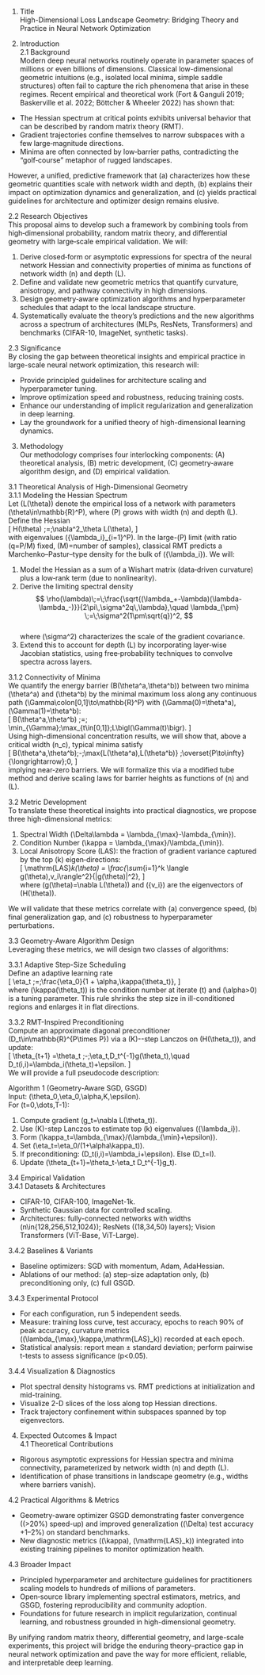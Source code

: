 1. Title  
High-Dimensional Loss Landscape Geometry: Bridging Theory and Practice in Neural Network Optimization  

2. Introduction  
2.1 Background  
Modern deep neural networks routinely operate in parameter spaces of millions or even billions of dimensions. Classical low-dimensional geometric intuitions (e.g., isolated local minima, simple saddle structures) often fail to capture the rich phenomena that arise in these regimes. Recent empirical and theoretical work (Fort & Ganguli 2019; Baskerville et al. 2022; Böttcher & Wheeler 2022) has shown that:  
- The Hessian spectrum at critical points exhibits universal behavior that can be described by random matrix theory (RMT).  
- Gradient trajectories confine themselves to narrow subspaces with a few large‐magnitude directions.  
- Minima are often connected by low‐barrier paths, contradicting the “golf‐course” metaphor of rugged landscapes.  

However, a unified, predictive framework that (a) characterizes how these geometric quantities scale with network width and depth, (b) explains their impact on optimization dynamics and generalization, and (c) yields practical guidelines for architecture and optimizer design remains elusive.  

2.2 Research Objectives  
This proposal aims to develop such a framework by combining tools from high‐dimensional probability, random matrix theory, and differential geometry with large‐scale empirical validation. We will:  
1. Derive closed‐form or asymptotic expressions for spectra of the neural network Hessian and connectivity properties of minima as functions of network width \(n\) and depth \(L\).  
2. Define and validate new geometric metrics that quantify curvature, anisotropy, and pathway connectivity in high dimensions.  
3. Design geometry‐aware optimization algorithms and hyperparameter schedules that adapt to the local landscape structure.  
4. Systematically evaluate the theory’s predictions and the new algorithms across a spectrum of architectures (MLPs, ResNets, Transformers) and benchmarks (CIFAR-10, ImageNet, synthetic tasks).  

2.3 Significance  
By closing the gap between theoretical insights and empirical practice in large-scale neural network optimization, this research will:  
- Provide principled guidelines for architecture scaling and hyperparameter tuning.  
- Improve optimization speed and robustness, reducing training costs.  
- Enhance our understanding of implicit regularization and generalization in deep learning.  
- Lay the groundwork for a unified theory of high-dimensional learning dynamics.  

3. Methodology  
Our methodology comprises four interlocking components: (A) theoretical analysis, (B) metric development, (C) geometry‐aware algorithm design, and (D) empirical validation.  

3.1 Theoretical Analysis of High-Dimensional Geometry  
3.1.1 Modeling the Hessian Spectrum  
Let \(L(\theta)\) denote the empirical loss of a network with parameters \(\theta\in\mathbb{R}^P\), where \(P\) grows with width \(n\) and depth \(L\). Define the Hessian  
\[
H(\theta) \;=\;\nabla^2_\theta L(\theta),
\]  
with eigenvalues \(\{\lambda_i\}_{i=1}^P\). In the large-\(P\) limit (with ratio \(q=P/M\) fixed, \(M\)=number of samples), classical RMT predicts a Marchenko–Pastur–type density for the bulk of \(\{\lambda_i\}\). We will:  
1. Model the Hessian as a sum of a Wishart matrix (data‐driven curvature) plus a low‐rank term (due to nonlinearity).  
2. Derive the limiting spectral density  
   $$
   \rho(\lambda)\;=\;\frac{\sqrt{(\lambda_+-\lambda)(\lambda-\lambda_-)}}{2\pi\,\sigma^2q\,\lambda},\quad
   \lambda_{\pm} \;=\;\sigma^2(1\pm\sqrt{q})^2,
   $$  
   where \(\sigma^2\) characterizes the scale of the gradient covariance.  
3. Extend this to account for depth \(L\) by incorporating layer‐wise Jacobian statistics, using free‐probability techniques to convolve spectra across layers.  

3.1.2 Connectivity of Minima  
We quantify the energy barrier \(B(\theta^a,\theta^b)\) between two minima \(\theta^a\) and \(\theta^b\) by the minimal maximum loss along any continuous path \(\Gamma\colon[0,1]\to\mathbb{R}^P\) with \(\Gamma(0)=\theta^a\), \(\Gamma(1)=\theta^b\):  
\[
B(\theta^a,\theta^b)
\;=\;
\min_{\Gamma}\;\max_{t\in[0,1]}\;L\bigl(\Gamma(t)\bigr).
\]  
Using high-dimensional concentration results, we will show that, above a critical width \(n_c\), typical minima satisfy  
\[
B(\theta^a,\theta^b)\;-\;\max\{L(\theta^a),L(\theta^b)\}
\;\overset{P\to\infty}{\longrightarrow}\;0,
\]  
implying near‐zero barriers. We will formalize this via a modified tube method and derive scaling laws for barrier heights as functions of \(n\) and \(L\).  

3.2 Metric Development  
To translate these theoretical insights into practical diagnostics, we propose three high-dimensional metrics:  
1. Spectral Width \(\Delta\lambda = \lambda_{\max}-\lambda_{\min}\).  
2. Condition Number \(\kappa = \lambda_{\max}/\lambda_{\min}\).  
3. Local Anisotropy Score (LAS): the fraction of gradient variance captured by the top \(k\) eigen‐directions:  
   \[
   \mathrm{LAS}_k(\theta)
   = \frac{\sum_{i=1}^k \langle g(\theta),v_i\rangle^2}{\|g(\theta)\|^2},
   \]  
   where \(g(\theta)=\nabla L(\theta)\) and \(\{v_i\}\) are the eigenvectors of \(H(\theta)\).  

We will validate that these metrics correlate with (a) convergence speed, (b) final generalization gap, and (c) robustness to hyperparameter perturbations.  

3.3 Geometry-Aware Algorithm Design  
Leveraging these metrics, we will design two classes of algorithms:  

3.3.1 Adaptive Step-Size Scheduling  
Define an adaptive learning rate  
\[
\eta_t \;=\;\frac{\eta_0}{1 + \alpha\,\kappa(\theta_t)},
\]  
where \(\kappa(\theta_t)\) is the condition number at iterate \(t\) and \(\alpha>0\) is a tuning parameter. This rule shrinks the step size in ill-conditioned regions and enlarges it in flat directions.  

3.3.2 RMT-Inspired Preconditioning  
Compute an approximate diagonal preconditioner \(D_t\in\mathbb{R}^{P\times P}\) via a \(K\)--step Lanczos on \(H(\theta_t)\), and update:  
\[
\theta_{t+1}
=\theta_t \;-\;\eta_t\,D_t^{-1}g(\theta_t),\quad
D_t(i,i)=\lambda_i(\theta_t)+\epsilon.
\]  
We will provide a full pseudocode description:  

Algorithm 1 (Geometry-Aware SGD, GSGD)  
Input: \(\theta_0,\eta_0,\alpha,K,\epsilon\).  
For \(t=0,\dots,T-1\):  
  1. Compute gradient \(g_t=\nabla L(\theta_t)\).  
  2. Use \(K\)-step Lanczos to estimate top \(k\) eigenvalues \(\{\lambda_i\}\).  
  3. Form \(\kappa_t=\lambda_{\max}/(\lambda_{\min}+\epsilon)\).  
  4. Set \(\eta_t=\eta_0/(1+\alpha\kappa_t)\).  
  5. If preconditioning: \(D_t(i,i)=\lambda_i+\epsilon\). Else \(D_t=I\).  
  6. Update \(\theta_{t+1}=\theta_t-\eta_t D_t^{-1}g_t\).  

3.4 Empirical Validation  
3.4.1 Datasets & Architectures  
- CIFAR-10, CIFAR-100, ImageNet-1k.  
- Synthetic Gaussian data for controlled scaling.  
- Architectures: fully-connected networks with widths \(n\in\{128,256,512,1024\}\); ResNets (\(18,34,50\) layers); Vision Transformers (ViT-Base, ViT-Large).  

3.4.2 Baselines & Variants  
- Baseline optimizers: SGD with momentum, Adam, AdaHessian.  
- Ablations of our method: (a) step-size adaptation only, (b) preconditioning only, (c) full GSGD.  

3.4.3 Experimental Protocol  
- For each configuration, run 5 independent seeds.  
- Measure: training loss curve, test accuracy, epochs to reach 90% of peak accuracy, curvature metrics (\(\lambda_{\max},\kappa,\mathrm{LAS}_k\)) recorded at each epoch.  
- Statistical analysis: report mean ± standard deviation; perform pairwise t-tests to assess significance (p<0.05).  

3.4.4 Visualization & Diagnostics  
- Plot spectral density histograms vs. RMT predictions at initialization and mid-training.  
- Visualize 2-D slices of the loss along top Hessian directions.  
- Track trajectory confinement within subspaces spanned by top eigenvectors.  

4. Expected Outcomes & Impact  
4.1 Theoretical Contributions  
- Rigorous asymptotic expressions for Hessian spectra and minima connectivity, parameterized by network width \(n\) and depth \(L\).  
- Identification of phase transitions in landscape geometry (e.g., widths where barriers vanish).  

4.2 Practical Algorithms & Metrics  
- Geometry-aware optimizer GSGD demonstrating faster convergence (\(>20\%\) speed-up) and improved generalization (\(\Delta\) test accuracy +1–2%) on standard benchmarks.  
- New diagnostic metrics (\(\kappa\), \(\mathrm{LAS}_k\)) integrated into existing training pipelines to monitor optimization health.  

4.3 Broader Impact  
- Principled hyperparameter and architecture guidelines for practitioners scaling models to hundreds of millions of parameters.  
- Open‐source library implementing spectral estimators, metrics, and GSGD, fostering reproducibility and community adoption.  
- Foundations for future research in implicit regularization, continual learning, and robustness grounded in high-dimensional geometry.  

By unifying random matrix theory, differential geometry, and large-scale experiments, this project will bridge the enduring theory–practice gap in neural network optimization and pave the way for more efficient, reliable, and interpretable deep learning.